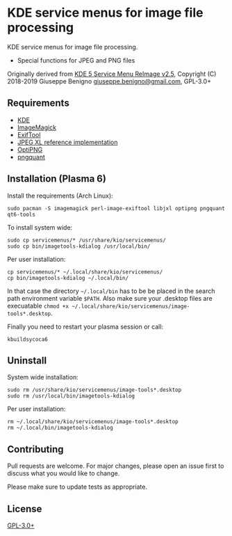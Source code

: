 # KDE service menus for image file processing

KDE service menus for image file processing.

* Special functions for JPEG and PNG files

Originally derived from [KDE 5 Service Menu ReImage v2.5](https://www.egregorion.net/),
Copyright (C) 2018-2019 Giuseppe Benigno <giuseppe.benigno@gmail.com>, GPL-3.0+

## Requirements

* [KDE](https://www.kde.org/)
* [ImageMagick](https://imagemagick.org/index.php)
* [ExifTool](https://exiftool.org/)
* [JPEG XL reference implementation](https://github.com/libjxl/libjxl)
* [OptiPNG](http://optipng.sourceforge.net/)
* [pngquant](https://pngquant.org/)

## Installation (Plasma 6)

Install the requirements (Arch Linux):

    sudo pacman -S imagemagick perl-image-exiftool libjxl optipng pngquant qt6-tools

To install system wide:

    sudo cp servicemenus/* /usr/share/kio/servicemenus/
    sudo cp bin/imagetools-kdialog /usr/local/bin/

Per user installation:

    cp servicemenus/* ~/.local/share/kio/servicemenus/
    cp bin/imagetools-kdialog ~/.local/bin/

In that case the directory `~/.local/bin` has to be be placed in the search path
environment variable `$PATH`.
Also make sure your .desktop files are execuatable
`chmod +x ~/.local/share/kio/servicemenus/image-tools*.desktop`.

Finally you need to restart your plasma session or call:

    kbuildsycoca6

## Uninstall

System wide installation:

    sudo rm /usr/share/kio/servicemenus/image-tools*.desktop
    sudo rm /usr/local/bin/imagetools-kdialog

Per user installation:

    rm ~/.local/share/kio/servicemenus/image-tools*.desktop
    rm ~/.local/bin/imagetools-kdialog

## Contributing

Pull requests are welcome. For major changes, please open an issue first to
discuss what you would like to change.

Please make sure to update tests as appropriate.

## License

[GPL-3.0+](https://www.gnu.org/licenses/gpl-3.0.html)
